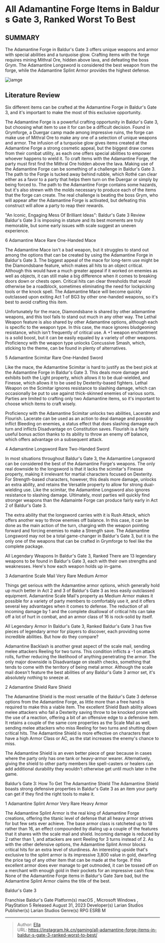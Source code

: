 # All Adamantine Forge Items in Baldur s Gate 3, Ranked Worst To Best


## SUMMARY 


 The Adamantine Forge in 
Baldur&#39;s Gate 3
 offers unique weapons and armor with special abilities and a turquoise glow. 
 Crafting items with the forge requires mining Mithral Ore, hidden above lava, and defeating the boss Grym. 
 The Adamantine Longsword is considered the best weapon from the forge, while the Adamantine Splint Armor provides the highest defense. 

![iamge](https://static1.srcdn.com/wordpress/wp-content/uploads/2023/09/all-adamantine-forge-items-in-baldur-s-gate-3-ranked-worst-to-best-3.jpg)

## Literature Review

Six different items can be crafted at the Adamantine Forge in Baldur&#39;s Gate 3, and it&#39;s important to make the most of this exclusive opportunity.




The Adamantine Forge is a powerful crafting opportunity in Baldur&#39;s Gate 3, but choosing what item to use it for can be a difficult decision. Found in Grymforge, a Duergar camp made among impressive ruins, the forge can make use of Mithral Ore to make any one of a selection of unique weapons and armor. The infusion of a turquoise glow gives items created at the Adamantine Forge a strong cosmetic appeal, but the biggest draw comes from their combat utility, as each one offers special abilities to empower whoever happens to wield it. To craft items with the Adamantine Forge, the party must first find the Mithral Ore hidden above the lava. 
Making use of the Adamantine Forge can be something of a challenge in Baldur&#39;s Gate 3. The path to the Forge is tucked away behind rubble, which Rothé can clear either as a favor to a party that helps them turn on the Duergar or simply by being forced to. The path to the Adamantine Forge contains some hazards, but it&#39;s also strewn with the molds necessary to produce each of the items that the forge can create. The real challenge is beating the boss Grym, who will appear after the Adamantine Forge is activated, but defeating this construct will allow a party to reap their rewards.
            
 
 &#34;An Iconic, Engaging Mess Of Brilliant Ideas&#34;: Baldur&#39;s Gate 3 Review 
Baldur&#39;s Gate 3 is imposing in stature and its best moments are truly memorable, but some early issues with scale suggest an uneven experience.












 








 6  Adamantine Mace 
Rare One-Handed Mace
        

The Adamantine Mace isn&#39;t a bad weapon, but it struggles to stand out among the options that can be created by using the Adamantine Forge in Baldur&#39;s Gate 3. The biggest appeal of the mace for long-term use might be the Diamondsbane feature, which makes all hits to an object critical. Although this would have a much greater appeal if it worked on enemies as well as objects, it can still make a big difference when it comes to breaking doors down or chests open. Critical hits can clear thresholds that would otherwise be a roadblock, sometimes eliminating the need for lockpicking tools or the knock spell.
The Adamantine Mace will become quickly outclassed upon exiting Act 1 of BG3 by other one-handed weapons, so it&#39;s best to avoid crafting this item.  

Unfortunately for the mace, Diamondsbane is shared by other adamantine weapons, and this tool fails to stand out much in any other way. The Lethal Weapon feature is also shared by other Adamantine options, although each is specific to the weapon type. In this case, the mace ignores bludgeoning resistance, which isn&#39;t frequently of critical use. A &#43;1 weapon enchantment is a solid boost, but it can be easily equaled by a variety of other weapons. Proficiency with the weapon type unlocks Concussive Smash, which, sticking to the theme, can be found in plenty of alternatives.





 5  Adamantine Scimitar 
Rare One-Handed Sword


 







Like the mace, the Adamantine Scimitar is hard to justify as the best pick at the Adamantine Forge in Baldur&#39;s Gate 3. This deals more damage and exhibits both the Light property, which allows it to be dual-wielded, and Finesse, which allows it to be used by Dexterity-based fighters. Lethal Weapon on the Scimitar ignores resistance to slashing damage, which can occasionally be put to use against thick-skinned enemies of various sorts.
Parties are limited to crafting only two Adamantine items, so it&#39;s important to choose which items to craft wisely.  

Proficiency with the Adamantine Scimitar unlocks two abilities, Lacerate and Flourish. Lacerate can be used as an action to deal damage and possibly inflict Bleeding on enemies, a status effect that does slashing damage each turn and inflicts Disadvantage on Constitution saves. Flourish is a fairly useful bonus action thanks to its ability to throw an enemy off balance, which offers advantage on a subsequent attack.





 4  Adamantine Longsword 
Rare Two-Handed Sword
        

In most situations throughout Baldur&#39;s Gate 3, the Adamantine Longsword can be considered the best of the Adamantine Forge&#39;s weapons. The only real downside to the longsword is that it lacks the scimitar&#39;s Finesse property, making it irrelevant for martial characters focused on Dexterity. For Strength-based characters, however, this deals more damage, unlocks an extra ability, and retains the Versatile property to allow for strong dual-wielding use. Like the scimitar, the Adamantine Longsword also ignores resistance to slashing damage.
Ultimately, most parties will quickly find stronger weapons than the Adamainte Forge can produce fairly early in Act 2 of Baldur&#39;s Gate 3.  

The extra ability that the longsword carries with it is Rush Attack, which offers another way to throw enemies off balance. In this case, it can be done as the main action of the turn, charging with the weapon pointing forward and forcing enemies to make a Strength save. The Adamantine Longsword may not be a total game-changer in Baldur&#39;s Gate 3, but it is the only one of the weapons that can be crafted in Grymforge to feel like the complete package.
            
 
 All Legendary Weapons In Baldur&#39;s Gate 3, Ranked 
There are 13 legendary weapons to be found in Baldur&#39;s Gate 3, each with their own strengths and weaknesses. Here&#39;s how each weapon holds up in-game.








 3  Adamantine Scale Mail 
Very Rare Medium Armor
        

Things get serious with the Adamantine armor options, which generally hold up much better in Act 2 and 3 of Baldur&#39;s Gate 3 as less easily outclassed equipment. Adamantine Scale Mail&#39;s property as Medium Armor makes it possible for a variety of party members to comfortably use it, and it offers several key advantages when it comes to defense. The reduction of all incoming damage by 1 and the complete disallowal of critical hits can take off a lot of hurt in combat, and an armor class of 16 is rock-solid by itself.
            
 
 All Legendary Armor In Baldur&#39;s Gate 3, Ranked 
Baldur&#39;s Gate 3 has five pieces of legendary armor for players to discover, each providing some incredible abilities. But how do they compare?



Adamantine Backlash is another great aspect of the scale mail, sending melee attackers Reeling for two turns. This condition inflicts a -1 on attack rolls, further reducing the likelihood of anything penetrating the armor. The only major downside is Disadvantage on stealth checks, something that tends to come with the territory of being metal armor. Although the scale mail doesn&#39;t feature the best abilities of any Baldur&#39;s Gate 3 armor set, it&#39;s absolutely nothing to sneeze at.





 2  Adamantine Shield 
Rare Shield


 







The Adamantine Shield is the most versatile of the Baldur&#39;s Gate 3 defense options from the Adamantine Forge, as little more than a free hand is required to make this a viable item. The excellent Shield Bash ability allows melee attackers who fail a Dexterity saving throw to be knocked prone with the use of a reaction, offering a bit of an offensive edge to a defensive item. It retains a couple of the same core properties as the Scale Mail as well, sending melee attackers who miss Reeling for two turns and shutting down critical hits.
The Adamantine Shield is more effective on characters that have a high Armor Class or AC, as the stat increases the enemy&#39;s chance to miss.  

The Adamantine Shield is an even better piece of gear because in cases where the party only has one tank or heavy-armor wearer. Alternatively, giving the shield to other party members like spell-casters or healers can add additional durability they wouldn&#39;t otherwise get until much later in the game. 
            
 
 Baldur’s Gate 3: How To Get The Adamantine Shield 
The Adamantine Shield boasts strong defensive properties in Baldur&#39;s Gate 3 as an item your party can get if they find the right tools to make it.








 1  Adamantine Splint Armor 
Very Rare Heavy Armor


 







The Adamantine Splint Armor is the real king of Adamantine Forge creations, offering the titanic level of defense that all heavy armor strives for but few sets ever achieve. The base armor class is ratcheted up to 18 rather than 16, an effect compounded by dialing up a couple of the features that it shares with the scale mail and shield. Incoming damage is reduced by 2 rather than 1, and attackers are sent Reeling for 3 turns instead of 2.
As with the other defensive options, the Adamantine Splint Armor blocks critical hits for an extra level of sturdiness. An interesting upside that&#39;s exclusive to the splint armor is its impressive 3,800 value in gold, dwarfing the price tag of any other item that can be made at the forge. If this excellent armor does ever manage to get outmoded, it can be tossed off on a merchant with enough gold in their pockets for an impressive cash flow. None of the Adamantine Forge items in Baldur&#39;s Gate 3are bad, but the Adamantine Splint Armor claims the title of the best.
        


  Baldur&#39;s Gate 3  


  Franchise    Baldur&#39;s Gate     Platform(s)    macOS , Microsoft Windows , PlayStation 5     Released    August 31, 2023     Developer(s)    Larian Studios     Publisher(s)    Larian Studios     Genre(s)    RPG     ESRB    M    



---

> Author: [Ella](https://instagram.hk.cn/)  
> URL: https://instagram.hk.cn/gaming/all-adamantine-forge-items-in-baldur-s-gate-3-ranked-worst-to-best/  


